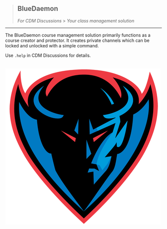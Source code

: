> ## BlueDaemon
>
> _For CDM Discussions_ > _Your class management solution_

---

The BlueDaemon course management solution primarily functions as a course creator and protector. It creates private channels which can be locked and unlocked with a simple command.

Use `.help` in CDM Discussions for details.
\
\
\
![Logo](logo.png)
